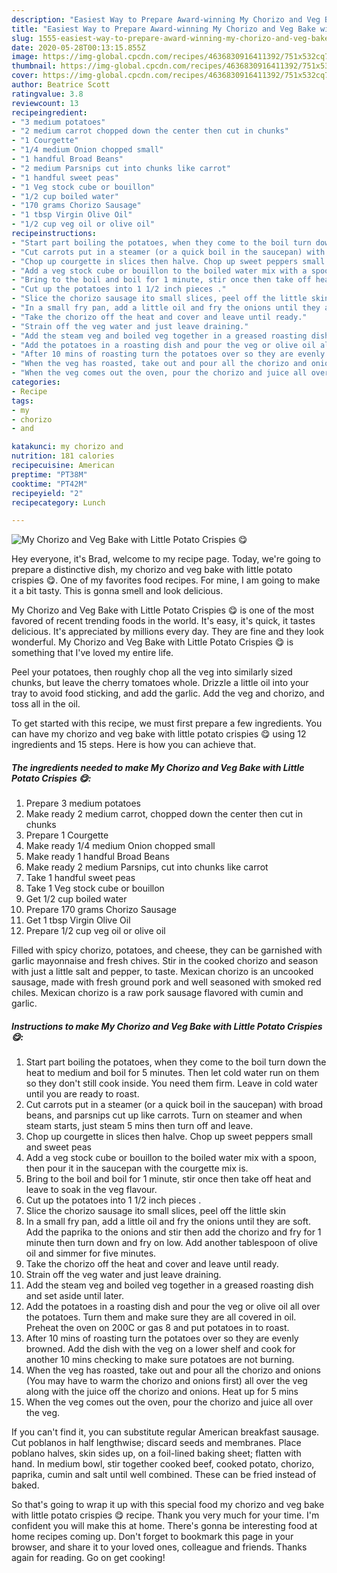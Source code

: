 ```yaml
---
description: "Easiest Way to Prepare Award-winning My Chorizo and Veg Bake with Little Potato Crispies 😋"
title: "Easiest Way to Prepare Award-winning My Chorizo and Veg Bake with Little Potato Crispies 😋"
slug: 1555-easiest-way-to-prepare-award-winning-my-chorizo-and-veg-bake-with-little-potato-crispies
date: 2020-05-28T00:13:15.855Z
image: https://img-global.cpcdn.com/recipes/4636830916411392/751x532cq70/my-chorizo-and-veg-bake-with-little-potato-crispies-😋-recipe-main-photo.jpg
thumbnail: https://img-global.cpcdn.com/recipes/4636830916411392/751x532cq70/my-chorizo-and-veg-bake-with-little-potato-crispies-😋-recipe-main-photo.jpg
cover: https://img-global.cpcdn.com/recipes/4636830916411392/751x532cq70/my-chorizo-and-veg-bake-with-little-potato-crispies-😋-recipe-main-photo.jpg
author: Beatrice Scott
ratingvalue: 3.8
reviewcount: 13
recipeingredient:
- "3 medium potatoes"
- "2 medium carrot chopped down the center then cut in chunks"
- "1 Courgette"
- "1/4 medium Onion chopped small"
- "1 handful Broad Beans"
- "2 medium Parsnips cut into chunks like carrot"
- "1 handful sweet peas"
- "1 Veg stock cube or bouillon"
- "1/2 cup boiled water"
- "170 grams Chorizo Sausage"
- "1 tbsp Virgin Olive Oil"
- "1/2 cup veg oil or olive oil"
recipeinstructions:
- "Start part boiling the potatoes, when they come to the boil turn down the heat to medium and boil for 5 minutes. Then let cold water run on them so they don&#39;t still cook inside. You need them firm. Leave in cold water until you are ready to roast."
- "Cut carrots put in a steamer (or a quick boil in the saucepan) with broad beans, and parsnips cut up like carrots. Turn on steamer and when steam starts, just steam 5 mins then turn off and leave."
- "Chop up courgette in slices then halve. Chop up sweet peppers small and sweet peas"
- "Add a veg stock cube or bouillon to the boiled water mix with a spoon, then pour it in the saucepan with the courgette mix is."
- "Bring to the boil and boil for 1 minute, stir once then take off heat and leave to soak in the veg flavour."
- "Cut up the potatoes into 1 1/2 inch pieces ."
- "Slice the chorizo sausage ito small slices, peel off the little skin"
- "In a small fry pan, add a little oil and fry the onions until they are soft. Add the paprika to the onions and stir then add the chorizo and fry for 1 minute then turn down and fry on low. Add another tablespoon of olive oil and simmer for five minutes."
- "Take the chorizo off the heat and cover and leave until ready."
- "Strain off the veg water and just leave draining."
- "Add the steam veg and boiled veg together in a greased roasting dish and set aside until later."
- "Add the potatoes in a roasting dish and pour the veg or olive oil all over the potatoes. Turn them and make sure they are all covered in oil. Preheat the oven on 200C or gas 8 and put potatoes in to roast."
- "After 10 mins of roasting turn the potatoes over so they are evenly browned. Add the dish with the veg on a lower shelf and cook for another 10 mins checking to make sure potatoes are not burning."
- "When the veg has roasted, take out and pour all the chorizo and onions (You may have to warm the chorizo and onions first) all over the veg along with the juice off the chorizo and onions. Heat up for 5 mins"
- "When the veg comes out the oven, pour the chorizo and juice all over the veg."
categories:
- Recipe
tags:
- my
- chorizo
- and

katakunci: my chorizo and 
nutrition: 181 calories
recipecuisine: American
preptime: "PT38M"
cooktime: "PT42M"
recipeyield: "2"
recipecategory: Lunch

---
```



![My Chorizo and Veg Bake with Little Potato Crispies 😋](https://img-global.cpcdn.com/recipes/4636830916411392/751x532cq70/my-chorizo-and-veg-bake-with-little-potato-crispies-😋-recipe-main-photo.jpg)

Hey everyone, it's Brad, welcome to my recipe page. Today, we're going to prepare a distinctive dish, my chorizo and veg bake with little potato crispies 😋. One of my favorites food recipes. For mine, I am going to make it a bit tasty. This is gonna smell and look delicious.

My Chorizo and Veg Bake with Little Potato Crispies 😋 is one of the most favored of recent trending foods in the world. It's easy, it's quick, it tastes delicious. It's appreciated by millions every day. They are fine and they look wonderful. My Chorizo and Veg Bake with Little Potato Crispies 😋 is something that I've loved my entire life.

Peel your potatoes, then roughly chop all the veg into similarly sized chunks, but leave the cherry tomatoes whole. Drizzle a little oil into your tray to avoid food sticking, and add the garlic. Add the veg and chorizo, and toss all in the oil.


To get started with this recipe, we must first prepare a few ingredients. You can have my chorizo and veg bake with little potato crispies 😋 using 12 ingredients and 15 steps. Here is how you can achieve that.

<!--inarticleads1-->

##### The ingredients needed to make My Chorizo and Veg Bake with Little Potato Crispies 😋:

1. Prepare 3 medium potatoes
1. Make ready 2 medium carrot, chopped down the center then cut in chunks
1. Prepare 1 Courgette
1. Make ready 1/4 medium Onion chopped small
1. Make ready 1 handful Broad Beans
1. Make ready 2 medium Parsnips, cut into chunks like carrot
1. Take 1 handful sweet peas
1. Take 1 Veg stock cube or bouillon
1. Get 1/2 cup boiled water
1. Prepare 170 grams Chorizo Sausage
1. Get 1 tbsp Virgin Olive Oil
1. Prepare 1/2 cup veg oil or olive oil


Filled with spicy chorizo, potatoes, and cheese, they can be garnished with garlic mayonnaise and fresh chives. Stir in the cooked chorizo and season with just a little salt and pepper, to taste. Mexican chorizo is an uncooked sausage, made with fresh ground pork and well seasoned with smoked red chiles. Mexican chorizo is a raw pork sausage flavored with cumin and garlic. 

<!--inarticleads2-->

##### Instructions to make My Chorizo and Veg Bake with Little Potato Crispies 😋:

1. Start part boiling the potatoes, when they come to the boil turn down the heat to medium and boil for 5 minutes. Then let cold water run on them so they don&#39;t still cook inside. You need them firm. Leave in cold water until you are ready to roast.
1. Cut carrots put in a steamer (or a quick boil in the saucepan) with broad beans, and parsnips cut up like carrots. Turn on steamer and when steam starts, just steam 5 mins then turn off and leave.
1. Chop up courgette in slices then halve. Chop up sweet peppers small and sweet peas
1. Add a veg stock cube or bouillon to the boiled water mix with a spoon, then pour it in the saucepan with the courgette mix is.
1. Bring to the boil and boil for 1 minute, stir once then take off heat and leave to soak in the veg flavour.
1. Cut up the potatoes into 1 1/2 inch pieces .
1. Slice the chorizo sausage ito small slices, peel off the little skin
1. In a small fry pan, add a little oil and fry the onions until they are soft. Add the paprika to the onions and stir then add the chorizo and fry for 1 minute then turn down and fry on low. Add another tablespoon of olive oil and simmer for five minutes.
1. Take the chorizo off the heat and cover and leave until ready.
1. Strain off the veg water and just leave draining.
1. Add the steam veg and boiled veg together in a greased roasting dish and set aside until later.
1. Add the potatoes in a roasting dish and pour the veg or olive oil all over the potatoes. Turn them and make sure they are all covered in oil. Preheat the oven on 200C or gas 8 and put potatoes in to roast.
1. After 10 mins of roasting turn the potatoes over so they are evenly browned. Add the dish with the veg on a lower shelf and cook for another 10 mins checking to make sure potatoes are not burning.
1. When the veg has roasted, take out and pour all the chorizo and onions (You may have to warm the chorizo and onions first) all over the veg along with the juice off the chorizo and onions. Heat up for 5 mins
1. When the veg comes out the oven, pour the chorizo and juice all over the veg.


If you can&#39;t find it, you can substitute regular American breakfast sausage. Cut poblanos in half lengthwise; discard seeds and membranes. Place poblano halves, skin sides up, on a foil-lined baking sheet; flatten with hand. In medium bowl, stir together cooked beef, cooked potato, chorizo, paprika, cumin and salt until well combined. These can be fried instead of baked. 

So that's going to wrap it up with this special food my chorizo and veg bake with little potato crispies 😋 recipe. Thank you very much for your time. I'm confident you will make this at home. There's gonna be interesting food at home recipes coming up. Don't forget to bookmark this page in your browser, and share it to your loved ones, colleague and friends. Thanks again for reading. Go on get cooking!
